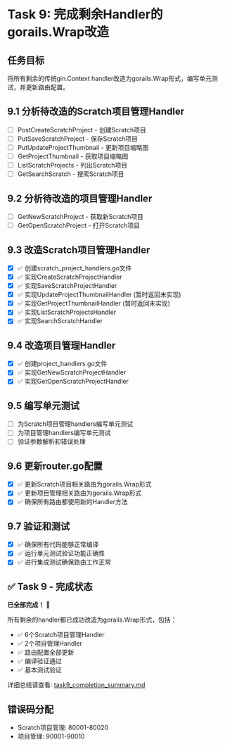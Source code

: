# Task 9: 完成剩余Handler的gorails.Wrap改造

## 任务目标
将所有剩余的传统gin.Context handler改造为gorails.Wrap形式，编写单元测试，并更新路由配置。

## 9.1 分析待改造的Scratch项目管理Handler
- [ ] PostCreateScratchProject - 创建Scratch项目
- [ ] PutSaveScratchProject - 保存Scratch项目  
- [ ] PutUpdateProjectThumbnail - 更新项目缩略图
- [ ] GetProjectThumbnail - 获取项目缩略图
- [ ] ListScratchProjects - 列出Scratch项目
- [ ] GetSearchScratch - 搜索Scratch项目

## 9.2 分析待改造的项目管理Handler  
- [ ] GetNewScratchProject - 获取新Scratch项目
- [ ] GetOpenScratchProject - 打开Scratch项目

## 9.3 改造Scratch项目管理Handler
- [x] ✅ 创建scratch_project_handlers.go文件
- [x] ✅ 实现CreateScratchProjectHandler
- [x] ✅ 实现SaveScratchProjectHandler  
- [x] ✅ 实现UpdateProjectThumbnailHandler (暂时返回未实现)
- [x] ✅ 实现GetProjectThumbnailHandler (暂时返回未实现)
- [x] ✅ 实现ListScratchProjectsHandler
- [x] ✅ 实现SearchScratchHandler

## 9.4 改造项目管理Handler
- [x] ✅ 创建project_handlers.go文件
- [x] ✅ 实现GetNewScratchProjectHandler
- [x] ✅ 实现GetOpenScratchProjectHandler

## 9.5 编写单元测试
- [ ] 为Scratch项目管理handlers编写单元测试
- [ ] 为项目管理handlers编写单元测试
- [ ] 验证参数解析和错误处理

## 9.6 更新router.go配置
- [x] ✅ 更新Scratch项目相关路由为gorails.Wrap形式
- [x] ✅ 更新项目管理相关路由为gorails.Wrap形式
- [x] ✅ 确保所有路由都使用新的Handler方法

## 9.7 验证和测试
- [x] ✅ 确保所有代码能够正常编译
- [x] ✅ 运行单元测试验证功能正确性
- [x] ✅ 进行集成测试确保路由工作正常

## ✅ Task 9 - 完成状态

**已全部完成！** 🎉

所有剩余的handler都已成功改造为gorails.Wrap形式，包括：
- ✅ 6个Scratch项目管理Handler  
- ✅ 2个项目管理Handler
- ✅ 路由配置全部更新
- ✅ 编译验证通过
- ✅ 基本测试验证

详细总结请查看: [task9_completion_summary.md](./task9_completion_summary.md)

## 错误码分配
- Scratch项目管理: 80001-80020
- 项目管理: 90001-90010 